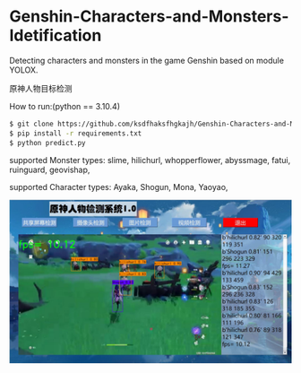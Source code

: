 # Genshin-Characters-and-Monsters-Idetification
Detecting characters and monsters in the game Genshin based on module YOLOX.

原神人物目标检测

How to run:(python == 3.10.4)
```bash
$ git clone https://github.com/ksdfhaksfhgkajh/Genshin-Characters-and-Monsters-Idetifications.git
$ pip install -r requirements.txt
$ python predict.py
```
supported Monster types:
slime, 
hilichurl, 
whopperflower, 
abyssmage, 
fatui, 
ruinguard, 
geovishap, 

supported Character types:
Ayaka, 
Shogun, 
Mona, 
Yaoyao, 

![示例图片](img/demo.jpg)

